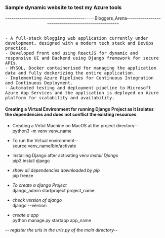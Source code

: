 ### Sample dynamic website to test my Azure tools <br>
<p align="center">---------------------------------------------Bloggers_Arena-----------------------------------------------------</p>
<br>
<samp>- A full-stack blogging web application currently under development, designed with a modern tech stack and DevOps practice.<br>
- Developed front end using ReactJS for dynamic and responsive UI and Backend using Django framework for secure APIs.<br>
- MYSQL, Docker containerised for managing the application data and fully dockerizing the entire application.<br>
- Implementing Azure Pipelines for Continuous Integration and Continuous Deployment.<br>
- Automated testing and deployment pipeline to Microsoft Azure App Services and the application is deployed on Azure platform for scalability and   availability.<br></samp>

#### Creating a Virtual Environment for running Django Project as it isolates the dependencies and does not conflict the existing resources
*  Creating a Virtul Machine on MacOS at the project directory--<br>
python3 -m venv venv_name

* To run the Virtual environment--<br>
source venv_name/bin/activate

*  Installing Django after activating venv
<i>Install Django </i> <br>
pip3 install django

 * <i> show all dependencies downloaded by pip </i><br>
pip freeze

* <i>To create a django Project </i><br>
django_admin startproject project_name

* <i>check version of django</i><br>
django --version

* <i>create a app</i><br>
python manage.py startapp app_name

<i>-- register the urls in the urls.py of the main directory--</i><br>
